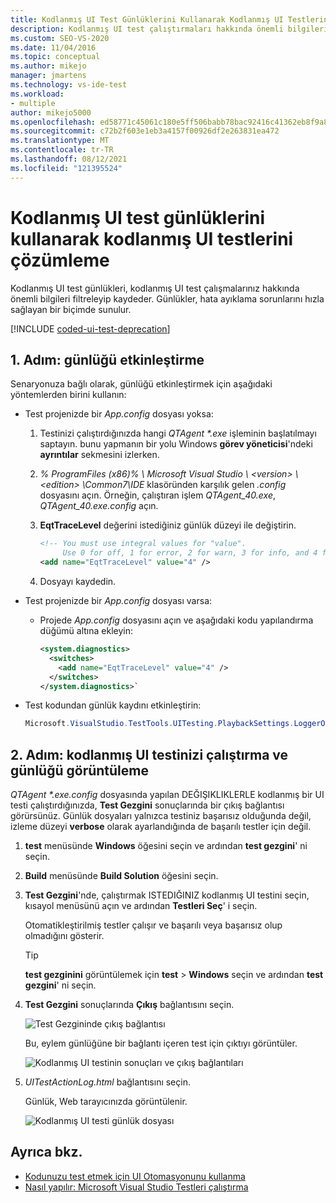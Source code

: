 ```yaml
---
title: Kodlanmış UI Test Günlüklerini Kullanarak Kodlanmış UI Testlerini Çözümleme
description: Kodlanmış UI test çalıştırmaları hakkında önemli bilgileri filtreleyip kaydeden kodlanmış UI test günlükleri hakkında bilgi edinin.
ms.custom: SEO-VS-2020
ms.date: 11/04/2016
ms.topic: conceptual
ms.author: mikejo
manager: jmartens
ms.technology: vs-ide-test
ms.workload:
- multiple
author: mikejo5000
ms.openlocfilehash: ed58771c45061c180e5ff506babb78bac92416c41362eb8f9a873084df03444c
ms.sourcegitcommit: c72b2f603e1eb3a4157f00926df2e263831ea472
ms.translationtype: MT
ms.contentlocale: tr-TR
ms.lasthandoff: 08/12/2021
ms.locfileid: "121395524"
---
```

# <a name="analyzing-coded-ui-tests-using-coded-ui-test-logs"></a>Kodlanmış UI test günlüklerini kullanarak kodlanmış UI testlerini çözümleme

Kodlanmış UI test günlükleri, kodlanmış UI test çalışmalarınız hakkında önemli bilgileri filtreleyip kaydeder. Günlükler, hata ayıklama sorunlarını hızla sağlayan bir biçimde sunulur.

[!INCLUDE [coded-ui-test-deprecation](includes/coded-ui-test-deprecation.md)]

## <a name="step-1-enable-logging"></a>1. Adım: günlüğü etkinleştirme

Senaryonuza bağlı olarak, günlüğü etkinleştirmek için aşağıdaki yöntemlerden birini kullanın:

- Test projenizde bir *App.config* dosyası yoksa:

   1. Testinizi çalıştırdığınızda hangi *QTAgent \*.exe* işleminin başlatılmayı saptayın. bunu yapmanın bir yolu Windows **görev yöneticisi**'ndeki **ayrıntılar** sekmesini izlerken.

   2. *% ProgramFiles (x86)% \ Microsoft Visual Studio \\ \<version> \\ \<edition> \Common7\IDE* klasöründen karşılık gelen *.config* dosyasını açın. Örneğin, çalıştıran işlem *QTAgent_40.exe*, *QTAgent_40.exe.config* açın.

   2. **EqtTraceLevel** değerini istediğiniz günlük düzeyi ile değiştirin.

      ```xml
      <!-- You must use integral values for "value".
           Use 0 for off, 1 for error, 2 for warn, 3 for info, and 4 for verbose. -->
      <add name="EqtTraceLevel" value="4" />
      ```

   3. Dosyayı kaydedin.

- Test projenizde bir *App.config* dosyası varsa:

  - Projede *App.config* dosyasını açın ve aşağıdaki kodu yapılandırma düğümü altına ekleyin:

    ```xml
    <system.diagnostics>
      <switches>
        <add name="EqtTraceLevel" value="4" />
      </switches>
    </system.diagnostics>`
    ```

- Test kodundan günlük kaydını etkinleştirin:

   ```csharp
   Microsoft.VisualStudio.TestTools.UITesting.PlaybackSettings.LoggerOverrideState = HtmlLoggerState.AllActionSnapshot;
   ```

## <a name="step-2-run-your-coded-ui-test-and-view-the-log"></a>2. Adım: kodlanmış UI testinizi çalıştırma ve günlüğü görüntüleme

*QTAgent \*.exe.config* dosyasında yapılan DEĞIŞIKLIKLERLE kodlanmış bir UI testi çalıştırdığınızda, **Test Gezgini** sonuçlarında bir çıkış bağlantısı görürsünüz. Günlük dosyaları yalnızca testiniz başarısız olduğunda değil, izleme düzeyi **verbose** olarak ayarlandığında de başarılı testler için değil.

1. **test** menüsünde **Windows** öğesini seçin ve ardından **test gezgini**' ni seçin.

2. **Build** menüsünde **Build Solution** öğesini seçin.

3. **Test Gezgini**'nde, çalıştırmak ISTEDIĞINIZ kodlanmış UI testini seçin, kısayol menüsünü açın ve ardından **Testleri Seç**' i seçin.

     Otomatikleştirilmiş testler çalışır ve başarılı veya başarısız olup olmadığını gösterir.

    > [!TIP]
    > **test gezginini** görüntülemek için **test**  >  **Windows** seçin ve ardından **test gezgini**' ni seçin.

4. **Test Gezgini** sonuçlarında **Çıkış** bağlantısını seçin.

     ![Test Gezgininde çıkış bağlantısı](../test/media/cuit_htmlactionlog1.png)

     Bu, eylem günlüğüne bir bağlantı içeren test için çıktıyı görüntüler.

     ![Kodlanmış UI testinin sonuçları ve çıkış bağlantıları](../test/media/cuit_htmlactionlog2.png)

5. *UITestActionLog.html* bağlantısını seçin.

     Günlük, Web tarayıcınızda görüntülenir.

     ![Kodlanmış UI testi günlük dosyası](../test/media/cuit_htmlactionlog3.png)

## <a name="see-also"></a>Ayrıca bkz.

- [Kodunuzu test etmek için UI Otomasyonunu kullanma](../test/use-ui-automation-to-test-your-code.md)
- [Nasıl yapılır: Microsoft Visual Studio Testleri çalıştırma](/previous-versions/ms182470(v=vs.140))